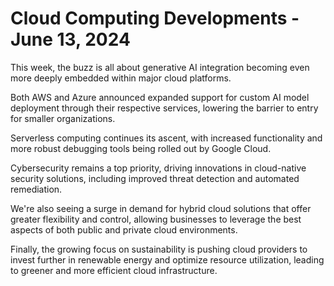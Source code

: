 # Cloud Computing Developments - June 13, 2024

This week, the buzz is all about generative AI integration becoming even more deeply embedded within major cloud platforms.

Both AWS and Azure announced expanded support for custom AI model deployment through their respective services, lowering the barrier to entry for smaller organizations.

Serverless computing continues its ascent, with increased functionality and more robust debugging tools being rolled out by Google Cloud.

Cybersecurity remains a top priority, driving innovations in cloud-native security solutions, including improved threat detection and automated remediation.

We're also seeing a surge in demand for hybrid cloud solutions that offer greater flexibility and control, allowing businesses to leverage the best aspects of both public and private cloud environments.

Finally, the growing focus on sustainability is pushing cloud providers to invest further in renewable energy and optimize resource utilization, leading to greener and more efficient cloud infrastructure.
